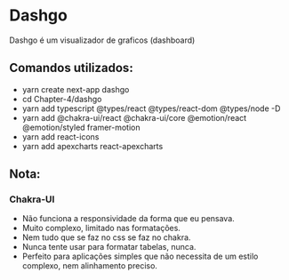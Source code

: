 # Dashgo
Dashgo é um visualizador de graficos (dashboard)

## Comandos utilizados:

* yarn create next-app dashgo
* cd Chapter-4/dashgo
* yarn add typescript @types/react @types/react-dom @types/node -D
* yarn add @chakra-ui/react @chakra-ui/core @emotion/react @emotion/styled framer-motion
* yarn add react-icons
* yarn add apexcharts react-apexcharts


## Nota:

### Chakra-UI
* Não funciona a responsividade da forma que eu pensava.
* Muito complexo, limitado nas formatações.
* Nem tudo que se faz no css se faz no chakra.
* Nunca tente usar para formatar tabelas, nunca.
* Perfeito para aplicações simples que não necessita de um estilo complexo, nem alinhamento preciso.